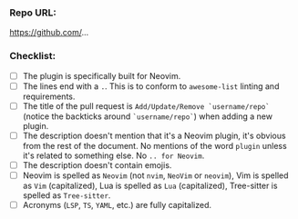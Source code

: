 ### Repo URL:

https://github.com/...

### Checklist:

- [ ] The plugin is specifically built for Neovim.
- [ ] The lines end with a `.`. This is to conform to `awesome-list` linting and requirements.
- [ ] The title of the pull request is ```Add/Update/Remove `username/repo` ``` (notice the backticks around ``` `username/repo` ```) when adding a new plugin.
- [ ] The description doesn't mention that it's a Neovim plugin, it's obvious from the rest of the document. No mentions of the word `plugin` unless it's related to something else. No `.. for Neovim`.
- [ ] The description doesn't contain emojis.
- [ ] Neovim is spelled as `Neovim` (not `nvim`, `NeoVim` or `neovim`), Vim is spelled as `Vim` (capitalized), Lua is spelled as `Lua` (capitalized), Tree-sitter is spelled as `Tree-sitter`.
- [ ] Acronyms (`LSP`, `TS`, `YAML`, etc.) are fully capitalized.

